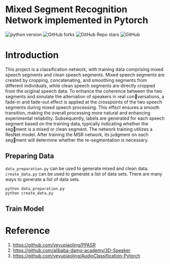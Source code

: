 
# Mixed Segment Recognition Network implemented in Pytorch

![python version](https://img.shields.io/badge/python-3.8+-orange.svg)
![GitHub forks](https://img.shields.io/github/forks/yeyupiaoling/AudioClassification-Pytorch)
![GitHub Repo stars](https://img.shields.io/github/stars/yeyupiaoling/AudioClassification-Pytorch)
![GitHub](https://img.shields.io/github/license/yeyupiaoling/AudioClassification-Pytorch)


# Introduction

This project is a classification network, with training data comprising mixed speech segments and clean speech segments. Mixed speech segments are created by cropping, concatenating, and smoothing segments from different individuals, while clean speech segments are directly cropped from the original speech data. To enhance the coherence between the two segments and simulate the alternation of speakers in real conversations, a fade-in and fade-out effect is applied at the crosspoints of the two speech segments during mixed speech processing. This effect ensures a smooth transition, making the overall processing more natural and enhancing experimental reliability. Subsequently, labels are generated for each speech segment based on the training data, typically indicating whether the segment is a mixed or clean segment.
The network training utilizes a ResNet model. After training the MSR network, its judgment on each segment will determine whether the re-segmentation is necessary.



## Preparing Data


`data_preparation.py` can be used to generate mixed and clean data. `create_data.py` can be used to generate a list of data sets. There are many ways to generate a list of data sets.
```shell
python data_preparation.py
python create_data.py
```

## Train Model




# Reference

1. https://github.com/yeyupiaoling/PPASR
2. https://github.com/alibaba-damo-academy/3D-Speaker
3. https://github.com/yeyupiaoling/AudioClassification-Pytorch
